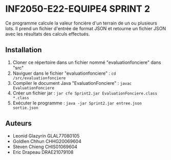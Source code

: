 # INF2050-E22-EQUIPE4 SPRINT 2

Ce programme calcule la valeur foncière d'un terrain de un ou plusieurs lots. Il prend un fichier d'entrée de format JSON et retourne un fichier JSON avec les résultats des calculs effectués.

## Installation

1. Cloner ce répertoire dans un fichier nommé "evaluationfonciere" dans "src"
2. Naviguer dans le fichier "evaluationfonciere" : `cd /src/evaluationfonciere`
3. Compiler le document Java "EvaluationFonciere" : `javac EvaluationFonciere`
4. Créer un fichier jar : `jar cfe Sprint2.jar EvaluationFonciere.class *.class` 
5. Exécuter le programme : `java -jar Sprint2.jar entree.json sortie.json`

## Auteurs 

- Leonid Glazyrin GLAL77080105
- Goldlen Chhun CHHG20069604
- Steven Chieng CHIS01069604
- Eric Drapeau DRAE21079108

